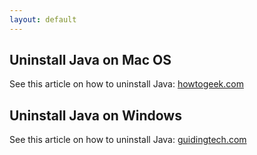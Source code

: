 ```yaml
---
layout: default
---
```


## Uninstall Java on Mac OS
See this article on how to uninstall Java: [howtogeek.com](https://www.howtogeek.com/230145/how-to-uninstall-java-on-mac-os-x/)

## Uninstall Java on Windows
See this article on how to uninstall Java: [guidingtech.com](http://www.guidingtech.com/20274/completely-remove-uninstall-java-windows-pc/)
